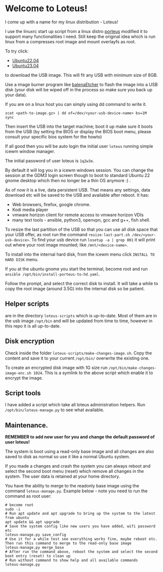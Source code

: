 # Welcome to Loteus!

I come up with a name for my linux distribution - Loteus!

I use the linuxrc start up script from a linux distro [porteus](http://www.porteus.org/) modified it to support many functionalities I need. Still keep the original idea which is run linux from a compresses root image and mount overlayfs as root.

To try click:
- [Ubuntu22.04](https://mega.nz/file/0Aw0ySxR#A6iMdK25IJMVV7qvoAZdWeE6ExHpYo9dtS57t0-Bzqk) 
- [Ubuntu23.04](https://mega.nz/file/EMImGKAa#uhczQa3buJwn2EYni2X4w9FMGDy3RXNVr_eaXsoQUd4)

to download the USB image. This will fit any USB with minimum size of 8GB.

Use a image burner program like [balenaEtcher](https://etcher.download/download-etcher/) to flash the image into a USB disk (your disk will be wiped off in the process so make sure you back up your data).

If you are on a linux host you can simply using dd command to write it.

```
zcat <path-to-image.gz> | dd of=/dev/<your-usb-device-name> bs=1M 
sync
```

Then insert the USB into the target machine; boot it up make sure it boots from the USB (by setting the BIOS or display the BIOS boot menu, please consult your specific bios system for the howto)

If all good then you will be auto login the initial user `loteus` running simple icewm window manager.

The initial password of user loteus is `1q2w3e`.

By default it will log you in a icewm windows session. You can change the session at the GDM3 login screen though to boot to standard Ubuntu 22 gnome desktop which then no longer be a thin OS anymore :) .

As of now it is a live, data persistent USB. That means any settings, data download etc will be saved to the USB and available after reboot. It has:
- Web browsers, firefox, google chrome. 
- Kodi media player
- vmware horizon client for remote access to vmware horizon VDIs
- many text tools - ansible, python3, openvpn, gcc and g++, fish shell.

To resize the last partition of the USB so that you can use all disk space that your USB offer, as root run the command `resize-last-part.sh /dev/<your-usb-device>`. To find your usb device run `losetup -a | grep 001` it will print out where your root image mounted; like `/mnt/<device-name>`.

To install into the internal hard disk, from the icewm menu click `INSTALL TO HARD DISK` menu.

If you at the ubuntu gnome you start the terminal, become root and run `ansible /opt/bin/install-porteus-to-hd.yaml`. 

Follow the prompt, and select the correct disk to install. It will take a while to copy the root image (around 3.5G) into the internal disk so be patient.

## Helper scripts
are in the directory `loteus-scripts` which is up-to-date. Most of them are in the usb image `/opt/bin` and will be updated from time to time, however in this repo it is all up-to-date.

## Disk encryption

Check inside the folder `loteus-scripts/make-changes-image.sh`. Copy the content and save it to your current `/opt/bin/` overwrite the existing one. 

To create an encrypted disk image with 1G size run `/opt/bin/make-changes-image-enc.sh 1024`. This is a symlink to the above script which enable it to encrypt the image.

## Script tools 

I have added a script which take all loteus administration helpers. Run `/opt/bin/loteus-manage.py` to see what available.

## Maintenance.

**REMEMBER to add new user for you and change the default password of user loteus!**

The system is boot using a read-only base image and all changes are also saved to disk as normal so use it like
a normal Ubuntu system.

If you made a changes and crash the system you can always reboot and select the second boot menu (reset) which remove all changes in the system. The user data is retained at your home directory.

You have the ability to merge to the readonly base image using the command `loteus-manage.py`. Example below - note you need to run the command as root user:

```
# become root 
sudo -i 
# Run apt update and apt upgrade to bring up the system to the latest from ubuntu 
apt update && apt upgrade 
# Save the system config like new users you have added, wifi password etc 
loteus-manage.py save_config
# Use it for a while test see everything works fine, maybe reboot etc. Then run this command to merge to the read-only base image 
loteus-manage.py merge_base
# After run the command above, reboot the system and select the second boot entry (reset) to clean up 
# Run without command to show help and all available commands
loteus-manage.py 
```
